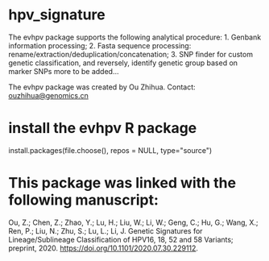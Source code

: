 # hpv_signature
The evhpv package supports the following analytical procedure:
    1. Genbank information processing;
    2. Fasta sequence processing: rename/extraction/deduplication/concatenation;
    3. SNP finder for custom genetic classification, and reversely, identify genetic group based on marker SNPs
    more to be added...

The evhpv package was created by Ou Zhihua. Contact: ouzhihua@genomics.cn


# install the evhpv R package
install.packages(file.choose(), repos = NULL, type="source")

# This package was linked with the following manuscript:
Ou, Z.; Chen, Z.; Zhao, Y.; Lu, H.; Liu, W.; Li, W.; Geng, C.; Hu, G.; Wang, X.; Ren, P.; Liu, N.; Zhu, S.; Lu, L.; Li, J. Genetic Signatures for Lineage/Sublineage Classification of HPV16, 18, 52 and 58 Variants; preprint, 2020. https://doi.org/10.1101/2020.07.30.229112.
